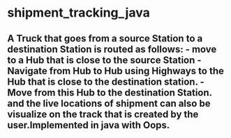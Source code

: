 # shipment_tracking_java
## A Truck that goes from a source Station to a destination Station is routed as follows: - move to a Hub that is close to the source Station - Navigate from Hub to Hub using Highways to the Hub that is close to the destination station. - Move from this Hub to the destination Station. and the live locations of shipment can also be visualize on the track that is created by the user.Implemented in java with Oops.
